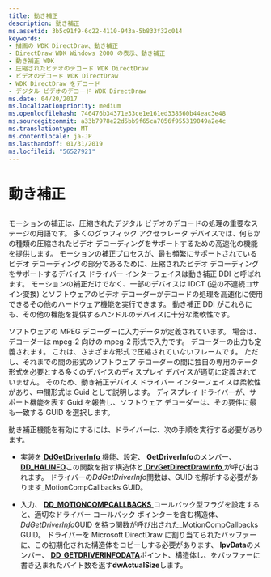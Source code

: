 ```yaml
---
title: 動き補正
description: 動き補正
ms.assetid: 3b5c91f9-6c22-4110-943a-5b833f32c014
keywords:
- 描画の WDK DirectDraw、動き補正
- DirectDraw WDK Windows 2000 の表示、動き補正
- 動き補正 WDK
- 圧縮されたビデオのデコード WDK DirectDraw
- ビデオのデコード WDK DirectDraw
- WDK DirectDraw をデコード
- デジタル ビデオのデコード WDK DirectDraw
ms.date: 04/20/2017
ms.localizationpriority: medium
ms.openlocfilehash: 746476b34371e33ce1e161ed338560b44eac3e48
ms.sourcegitcommit: a33b7978e22d5bb9f65ca7056f955319049a2e4c
ms.translationtype: MT
ms.contentlocale: ja-JP
ms.lasthandoff: 01/31/2019
ms.locfileid: "56527921"
---
```

# <a name="motion-compensation"></a>動き補正


## <span id="ddk_motion_compensation_gg"></span><span id="DDK_MOTION_COMPENSATION_GG"></span>


モーションの補正は、圧縮されたデジタル ビデオのデコードの処理の重要なステージの用語です。 多くのグラフィック アクセラレータ デバイスでは、何らかの種類の圧縮されたビデオ デコーディングをサポートするための高速化の機能を提供します。 モーションの補正プロセスが、最も頻繁にサポートされているビデオ デコーディングの部分であるために、圧縮されたビデオ デコーディングをサポートするデバイス ドライバー インターフェイスは動き補正 DDI と呼ばれます。 モーションの補正だけでなく、一部のデバイスは IDCT (逆の不連続コサイン変換) とソフトウェアのビデオ デコーダーがデコードの処理を高速化に使用できるその他のハードウェア機能を実行できます。 動き補正 DDI がこれらにも、その他の機能を提供するハンドルのデバイスに十分な柔軟性です。

ソフトウェアの MPEG デコーダーに入力データが定義されています。 場合は、デコーダーは mpeg-2 向けの mpeg-2 形式で入力です。 デコーダーの出力も定義されます。 これは、さまざまな形式で圧縮されていないフレームです。 ただし、それまでの間の形式のソフトウェア デコーダーの間に独自の専用のデータ形式を必要とする多くのデバイスのディスプレイ デバイスが適切に定義されていません。 そのため、動き補正デバイス ドライバー インターフェイスは柔軟性があり、中間形式は Guid として説明します。 ディスプレイ ドライバーが、サポート機能を表す Guid を報告し、ソフトウェア デコーダーは、その要件に最も一致する GUID を選択します。

動き補正機能を有効にするには、ドライバーは、次の手順を実行する必要があります。

-   実装を[ **DdGetDriverInfo** ](https://msdn.microsoft.com/library/windows/hardware/ff549404)機能、設定、 **GetDriverInfo**のメンバー、 [ **DD\_HALINFO**](https://msdn.microsoft.com/library/windows/hardware/ff551627)この関数を指す構造体と[ **DrvGetDirectDrawInfo** ](https://msdn.microsoft.com/library/windows/hardware/ff556229)が呼び出されます。 ドライバーの*DdGetDriverInfo*関数は、GUID を解析する必要があります\_MotionCompCallbacks GUID。

-   入力、 [ **DD\_MOTIONCOMPCALLBACKS** ](https://msdn.microsoft.com/library/windows/hardware/ff551660)コールバック型フラグを設定すると、適切なドライバー コールバック ポインターを含む構造体、 *DdGetDriverInfo*GUID を持つ関数が呼び出された\_MotionCompCallbacks GUID。 ドライバーを Microsoft DirectDraw に割り当てられたバッファーに、この初期化された構造体をコピーしする必要があります、 **lpvData**のメンバー、 [ **DD\_GETDRIVERINFODATA**](https://msdn.microsoft.com/library/windows/hardware/ff551550)ポイント、構造体し、をバッファーに書き込まれたバイト数を返す**dwActualSize**します。

 

 





